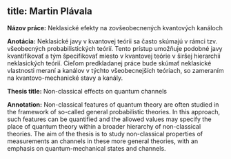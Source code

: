 title: Martin Plávala
---

**Názov práce:** Neklasické efekty na zovšeobecnených kvantových kanáloch

**Anotácia:** Neklasické javy v kvantovej teórii sa často skúmajú v rámci tzv. všeobecných probabilistických teórií. Tento prístup umožňuje podobné javy  kvantifikovať a tým špecifikovať miesto v kvantovej teórie v širšej hierarchii neklasických teórií. Cieľom predkladanej práce bude skúmať neklasické vlastnosti meraní a kanálov v týchto všeobecnejších teóriach, so zameraním na kvantovo-mechanické stavy a kanály. 



**Thesis title:** Non-classical effects on quantum channels

**Annotation:** Non-classical features of quantum theory are often studied in the framework of so-called general probabilistic theories. In this approach, such features can be quantified and the allowed values may specify the place of quantum theory within a broader hierarchy of non-classical theories. The aim of the thesis is to study non-classical properties of measurements an channels in these more general theories, with an emphasis on quantum-mechanical states and channels.  
 
